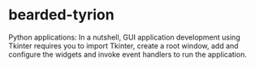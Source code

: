 # bearded-tyrion
Python applications: 
In a nutshell, GUI application development using Tkinter requires you to import Tkinter, create a root window, add and configure the widgets and invoke event handlers to run the application.
